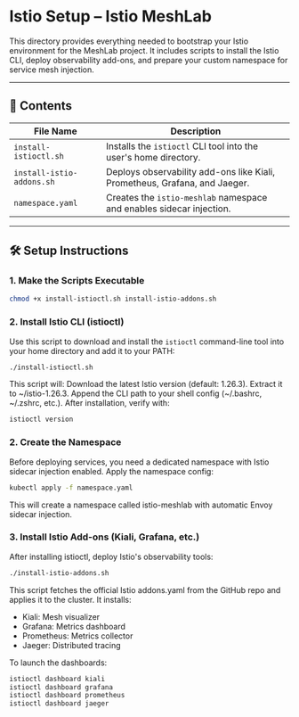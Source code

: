 # Istio Setup – Istio MeshLab

This directory provides everything needed to bootstrap your Istio environment for the MeshLab project. It includes scripts to install the Istio CLI, deploy observability add-ons, and prepare your custom namespace for service mesh injection.

---

## 📁 Contents

| File Name                | Description                                                                 |
|-------------------------|-----------------------------------------------------------------------------|
| `install-istioctl.sh`   | Installs the `istioctl` CLI tool into the user's home directory.            |
| `install-istio-addons.sh` | Deploys observability add-ons like Kiali, Prometheus, Grafana, and Jaeger. |
| `namespace.yaml`        | Creates the `istio-meshlab` namespace and enables sidecar injection.        |

---

## 🛠️ Setup Instructions

### 1. Make the Scripts Executable

```bash
chmod +x install-istioctl.sh install-istio-addons.sh
```

### 2. Install Istio CLI (istioctl)

Use this script to download and install the `istioctl` command-line tool into your home directory and add it to your PATH:

```bash
./install-istioctl.sh
```

This script will:
Download the latest Istio version (default: 1.26.3).
Extract it to ~/istio-1.26.3.
Append the CLI path to your shell config (~/.bashrc, ~/.zshrc, etc.).
After installation, verify with:
```bash
istioctl version
```

### 2. Create the Namespace
Before deploying services, you need a dedicated namespace with Istio sidecar injection enabled.
Apply the namespace config:
```bash
kubectl apply -f namespace.yaml
```
This will create a namespace called istio-meshlab with automatic Envoy sidecar injection.
### 3. Install Istio Add-ons (Kiali, Grafana, etc.)
   After installing istioctl, deploy Istio's observability tools:
```bash
./install-istio-addons.sh
```
This script fetches the official Istio addons.yaml from the GitHub repo and applies it to the cluster. It installs:
- Kiali: Mesh visualizer
- Grafana: Metrics dashboard
- Prometheus: Metrics collector
- Jaeger: Distributed tracing

To launch the dashboards:

```bash
istioctl dashboard kiali
istioctl dashboard grafana
istioctl dashboard prometheus
istioctl dashboard jaeger
```


